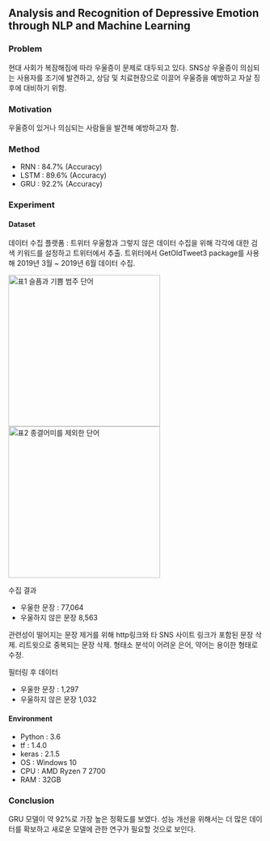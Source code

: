 ## Analysis and Recognition of Depressive Emotion through NLP and Machine Learning

### Problem
현대 사회가 복잠해짐에 따라 우울증이 문제로 대두되고 있다. SNS상 우울증이 의심되는 사용자를 조기에 발견하고, 상담 및 치료현장으로 이끌어 우울증을 예방하고 자살 징후에 대비하기 위함.

### Motivation
우울증이 있거나 의심되는 사람들을 발견해 예방하고자 함.

### Method
- RNN : 84.7% (Accuracy)
- LSTM : 89.6% (Accuracy)
- GRU : 92.2% (Accuracy)

### Experiment
#### Dataset
데이터 수집 플랫폼 : 트위터
우울함과 그렇지 않은 데이터 수집을 위해 각각에 대한 검색 키워드를 설정하고 트위터에서 추출.
트위터에서 GetOldTweet3 package를 사용해 2019년 3월 ~ 2019년 6월 데이터 수집.

<img width="300" alt="표1 슬픔과 기쁨 범주 단어" src="https://github.com/kimdaehyuun/Quanters/assets/111870436/3372bf8b-a093-4c9e-9333-059337ab3c66">

<img width="300" alt="표2 종결어미를 제외한 단어" src="https://github.com/kimdaehyuun/Quanters/assets/111870436/37f7fcde-4ed4-49d6-9372-b468b803c294">

수집 결과
- 우울한 문장 : 77,064
- 우울하지 않은 문장 8,563

관련성이 떨어지는 문장 제거를 위해 http링크와 타 SNS 사이트 링크가 포함된 문장 삭제.
리트윗으로 중복되는 문장 삭제.
형태소 분석이 어려운 은어, 약어는 용이한 형태로 수정.

필터링 후 데이터
- 우울한 문장 : 1,297
- 우울하지 않은 문장 1,032

#### Environment
- Python : 3.6
- tf : 1.4.0
- keras : 2.1.5
- OS : Windows 10
- CPU : AMD Ryzen 7 2700
- RAM : 32GB

### Conclusion
GRU 모델이 약 92%로 가장 높은 정확도를 보였다.
성능 개선을 위해서는 더 많은 데이터를 확보하고 새로운 모델에 관한 연구가 필요할 것으로 보인다.
